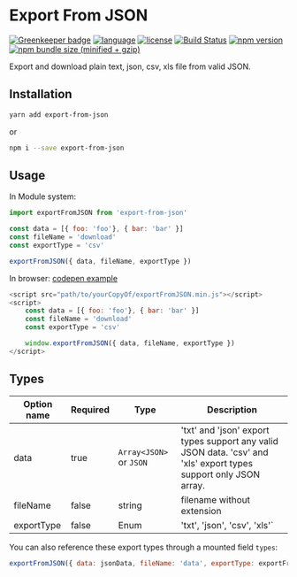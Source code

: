 # Export From JSON

[![Greenkeeper badge](https://badges.greenkeeper.io/zheeeng/export-from-json.svg)](https://greenkeeper.io/)
[![language](https://img.shields.io/badge/%3C%2F%3E-TypeScript-blue.svg)](http://typescriptlang.org/)
[![license](https://img.shields.io/github/license/mashape/apistatus.svg)]()
[![Build Status](https://travis-ci.org/zheeeng/export-from-json.svg?branch=master)](https://travis-ci.org/zheeeng/export-from-json)
[![npm version](https://img.shields.io/npm/v/export-from-json.svg)](https://www.npmjs.com/package/export-from-json)
[![npm bundle size (minified + gzip)](https://img.shields.io/bundlephobia/minzip/export-from-json.svg)](https://unpkg.com/export-from-json/dist/umd/index.min.js)

Export and download plain text, json, csv, xls file from valid JSON.

## Installation

```sh
yarn add export-from-json
```

or


```sh
npm i --save export-from-json
```

## Usage

In Module system:

```javascript
import exportFromJSON from 'export-from-json'

const data = [{ foo: 'foo'}, { bar: 'bar' }]
const fileName = 'download'
const exportType = 'csv'

exportFromJSON({ data, fileName, exportType })
```

In browser: [codepen example](https://codepen.io/zheeeng/pen/PQxBKr)

```javascript
<script src="path/to/yourCopyOf/exportFromJSON.min.js"></script>
<script>
    const data = [{ foo: 'foo'}, { bar: 'bar' }]
    const fileName = 'download'
    const exportType = 'csv'

    window.exportFromJSON({ data, fileName, exportType })
</script>
```

## Types

| Option name | Required | Type | Description
| ----------- | -------- | ---- | ----
| data        | true     | `Array<JSON>` or `JSON` | 'txt' and 'json' export types support any valid JSON data. 'csv' and 'xls' export types support only JSON array.
| fileName    | false    | string | filename without extension
| exportType  | false    | Enum | 'txt', 'json', 'csv', 'xls'`

You can also reference these export types through a mounted field `types`:

```js
exportFromJSON({ data: jsonData, fileName: 'data', exportType: exportFromJSON.types.csv })
```
